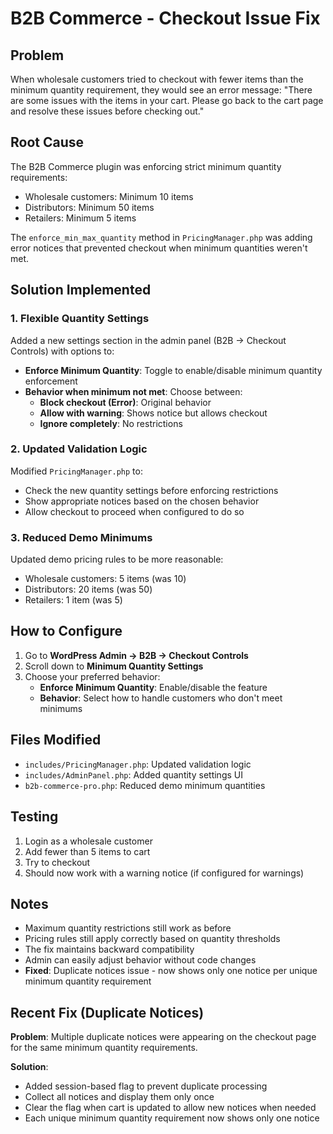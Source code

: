 # B2B Commerce - Checkout Issue Fix

## Problem
When wholesale customers tried to checkout with fewer items than the minimum quantity requirement, they would see an error message: "There are some issues with the items in your cart. Please go back to the cart page and resolve these issues before checking out."

## Root Cause
The B2B Commerce plugin was enforcing strict minimum quantity requirements:
- Wholesale customers: Minimum 10 items
- Distributors: Minimum 50 items  
- Retailers: Minimum 5 items

The `enforce_min_max_quantity` method in `PricingManager.php` was adding error notices that prevented checkout when minimum quantities weren't met.

## Solution Implemented

### 1. Flexible Quantity Settings
Added a new settings section in the admin panel (B2B → Checkout Controls) with options to:
- **Enforce Minimum Quantity**: Toggle to enable/disable minimum quantity enforcement
- **Behavior when minimum not met**: Choose between:
  - **Block checkout (Error)**: Original behavior
  - **Allow with warning**: Shows notice but allows checkout
  - **Ignore completely**: No restrictions

### 2. Updated Validation Logic
Modified `PricingManager.php` to:
- Check the new quantity settings before enforcing restrictions
- Show appropriate notices based on the chosen behavior
- Allow checkout to proceed when configured to do so

### 3. Reduced Demo Minimums
Updated demo pricing rules to be more reasonable:
- Wholesale customers: 5 items (was 10)
- Distributors: 20 items (was 50)
- Retailers: 1 item (was 5)

## How to Configure

1. Go to **WordPress Admin → B2B → Checkout Controls**
2. Scroll down to **Minimum Quantity Settings**
3. Choose your preferred behavior:
   - **Enforce Minimum Quantity**: Enable/disable the feature
   - **Behavior**: Select how to handle customers who don't meet minimums

## Files Modified

- `includes/PricingManager.php`: Updated validation logic
- `includes/AdminPanel.php`: Added quantity settings UI
- `b2b-commerce-pro.php`: Reduced demo minimum quantities

## Testing

1. Login as a wholesale customer
2. Add fewer than 5 items to cart
3. Try to checkout
4. Should now work with a warning notice (if configured for warnings)

## Notes

- Maximum quantity restrictions still work as before
- Pricing rules still apply correctly based on quantity thresholds
- The fix maintains backward compatibility
- Admin can easily adjust behavior without code changes
- **Fixed**: Duplicate notices issue - now shows only one notice per unique minimum quantity requirement

## Recent Fix (Duplicate Notices)

**Problem**: Multiple duplicate notices were appearing on the checkout page for the same minimum quantity requirements.

**Solution**: 
- Added session-based flag to prevent duplicate processing
- Collect all notices and display them only once
- Clear the flag when cart is updated to allow new notices when needed
- Each unique minimum quantity requirement now shows only one notice
